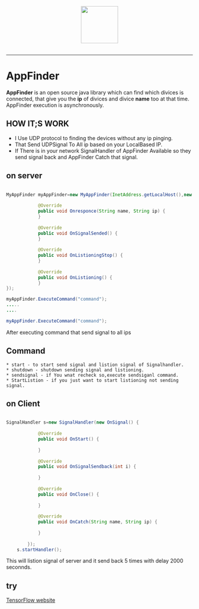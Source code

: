 <div align="center">
  <img src="https://media.licdn.com/mpr/mpr/AAEAAQAAAAAAAAcoAAAAJDk1NDU4YWVhLTdjMjctNDEwYi1iZjVkLTE1Y2M3ZTFiMzE3MA.png" heigh="100" width="100"><br><br>
</div>

-----------------
# AppFinder

**AppFinder** is an open source java library which can find which divices is connected, that give you the **ip** of divices and divice **name** too at that time. AppFinder execution is asynchronously.  

## HOW IT;S WORK

   * I Use UDP protocol to finding the devices without any ip pinging.
   * That Send UDPSignal To All ip based on your LocalBased IP.
   * If There is in your network SignalHandler of AppFinder Available so they send signal back and AppFinder Catch that signal.
     
## on server 

```java 

MyAppFinder myAppFinder=new MyAppFinder(InetAddress.getLocalHost(),new OnMyAppFind() {
			
			@Override
			public void Onresponce(String name, String ip) {
			}
			
			@Override
			public void OnSignalSended() {
			}
			
			@Override
			public void OnListioningStop() {
			}
			
			@Override
			public void OnListioning() {
			}
});

myAppFinder.ExecuteCommand("command");
.....
....

myAppFinder.ExecuteCommand("command");


```
After executing command that send signal to all ips

## Command

    * start - to start send signal and listion signal of Signalhandler.
    * shutdown - shutdown sending signal and listioning.
    * sendsignal - if You wnat recheck so,execute sendsiganl command.
    * StartListion - if you just want to start listioning not sending signal. 
    
## on Client 

```java

SignalHandler s=new SignalHandler(new OnSignal() {
			
			@Override
			public void OnStart() {
				
			}
			
			@Override
			public void OnSignalSendback(int i) {
				
			}
			
			@Override
			public void OnClose() {
				
			}
			
			@Override
			public void OnCatch(String name, String ip) {
				
			}
      
		});
    s.startHandler();
```
This will listion signal of server and it send back 5 times with delay 2000 seconnds.

## try 

 [TensorFlow website](https://github.com/Mohit-Mamtora/AppFinder-Android/blob/master/AppFinderAndroid1.0/demo.java)
